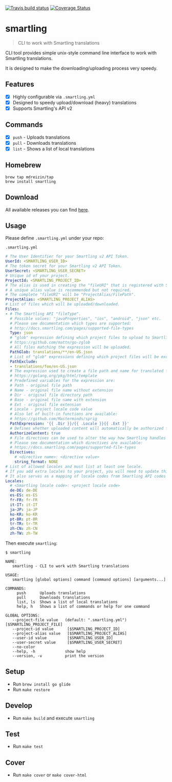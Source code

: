 [![Travis build status](http://img.shields.io/travis/Fitbit/smartling/master.svg?style=flat-square)](https://travis-ci.org/Fitbit/smartling)
[![Coverage Status](https://img.shields.io/coveralls/Fitbit/smartling/master.svg?style=flat-square)](https://coveralls.io/r/Fitbit/smartling?branch=master)

<a name="smartling"></a>
# smartling
> CLI to work with Smartling translations

CLI tool provides simple unix-style command line interface to work with Smartling translations.

It is designed to make the downloading/uploading process very speedy.

<a name="smartling-features"></a>
## Features

- [x] Highly configurable via `.smartling.yml`
- [x] Designed to speedy upload/download (heavy) translations
- [x] Supports Smartling's API v2

<a name="smartling-commands"></a>
## Commands

- [x] `push` - Uploads translations
- [x] `pull` - Downloads translations
- [x] `list` - Shows a list of local translations

<a name="smartling-homebrew"></a>
## Homebrew

```
brew tap mdreizin/tap
brew install smartling
```

<a name="smartling-download"></a>
## Download

All available releases you can find [here](https://github.com/Fitbit/smartling/releases).

<a name="smartling-usage"></a>
## Usage

Please define `.smartling.yml` under your repo:

`.smartling.yml`

```yml
# The User Identifier for your Smartling v2 API Token.
UserId: <SMARTLING_USER_ID>
# The token secret for your Smartling v2 API Token.
UserSecret: <SMARTLING_USER_SECRET>
# Unique id of your project.
ProjectId: <SMARTLING_PROJECT_ID>
# The alias is used in creating the "fileURI" that is registered with Smartling for uploaded files.
# A unique alias value is recommended but not required.
# The complete "fileURI" will be "ProjectAlias/FilePath".
ProjectAlias: <SMARTLING_PROJECT_ALIAS>
# List of files which will be uploaded/downloaded.
Files:
- # The Smartling API "fileType".
  # Possible values: "javaProperties", "ios", "android", "json" etc.
  # Please see documentation which types are supported:
  # http://docs.smartling.com/pages/supported-file-types
  Type: json
  # "glob" expression defining which project files to upload to Smartling:
  # https://github.com/mattn/go-zglob
  # All files matching the expression will be uploaded.
  PathGlob: translations/**/en-US.json
  # List of "glob" expressions defining which project files will be excluded from upload.
  PathExclude:
  - translations/foo/en-US.json
  # The expression used to create a file path and name for translated files:
  # https://golang.org/pkg/html/template
  # Predefined variables for the expression are:
  # Path - original file path
  # Name - original file name without extension
  # Dir - original file directory path
  # Base - original file name with extension
  # Ext - original file extension
  # Locale - project locale code value
  # Also lot of built-in functions are available:
  # https://github.com/Masterminds/sprig
  PathExpression: '{{ .Dir }}/{{ .Locale }}{{ .Ext }}'
  # Defines whether uploaded content will automatically be authorized for translation.
  AuthorizeContent: true
  # File directives can be used to alter the way how Smartling handles your files.
  # Please see documentation which directives are available:
  # https://docs.smartling.com/pages/supported-file-types
  Directives:
    # <directive name>: <directive value>
    string_format: NONE
# List of allowed locales and must list at least one locale.
# If you add extra locales to your project, you will need to update this file for the new locales.
# It also serves as a mapping of locale codes from Smartling API codes to the codes that are used in the project.
Locales:
  # <Smartling locale code>: <project locale code>
  de-DE: de-DE
  es-ES: es-ES
  fr-FR: fr-FR
  it-IT: it-IT
  ja-JP: ja-JP
  ko-KR: ko-KR
  pt-BR: pt-BR
  tr-TR: tr-TR
  zh-CN: zh-CN
  zh-TW: zh-TW

```

Then execute `smartling`:

`$ smartling`

```
NAME:
   smartling - CLI to work with Smartling translations

USAGE:
   smartling [global options] command [command options] [arguments...]

COMMANDS:
     push      Uploads translations
     pull      Downloads translations
     list, ls  Shows a list of local translations
     help, h   Shows a list of commands or help for one command

GLOBAL OPTIONS:
   --project-file value   (default: ".smartling.yml") [$SMARTLING_PROJECT_FILE]
   --project-id value      [$SMARTLING_PROJECT_ID]
   --project-alias value   [$SMARTLING_PROJECT_ALIAS]
   --user-id value         [$SMARTLING_USER_ID]
   --user-secret value     [$SMARTLING_USER_SECRET]
   --no-color
   --help, -h             show help
   --version, -v          print the version

```

<a name="smartling-setup"></a>
## Setup

* Run `brew install go glide`
* Run `make restore`

<a name="smartling-develop"></a>
## Develop

* Run `make build` and execute `smartling`

<a name="smartling-test"></a>
## Test

* Run `make test`

<a name="smartling-cover"></a>
## Cover

* Run `make cover` or `make cover-html`
